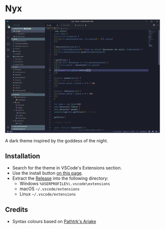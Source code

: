 # Nyx

![Nyx screenshot](screenshot.png)

A dark theme inspired by the goddess of the night.

## Installation
* Search for the theme in VSCode's Extensions section.
* Use the install button [on this page](https://marketplace.visualstudio.com/items?itemName=iambenzo.nyx-theme).
* Extract the [Release](https://github.com/iambenzo/vscode-theme-nyx/releases) into the following directory:
    * Windows `%USERPROFILE%\.vscode\extensions`
    * macOS `~/.vscode/extensions`
    * Linux `~/.vscode/extensions`

## Credits

* Syntax colours based on [Pathtrk's Ariake](https://github.com/pathtrk/ariake-dark-syntax)